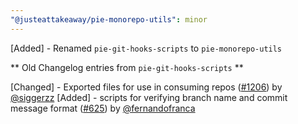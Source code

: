 ```yaml
---
"@justeattakeaway/pie-monorepo-utils": minor
---
```


[Added] - Renamed `pie-git-hooks-scripts` to `pie-monorepo-utils`

** Old Changelog entries from `pie-git-hooks-scripts` **

[Changed] - Exported files for use in consuming repos ([#1206](https://github.com/justeattakeaway/pie/pull/1206)) by [@siggerzz](https://github.com/siggerzz)
[Added] - scripts for verifying branch name and commit message format ([#625](https://github.com/justeattakeaway/pie/pull/625)) by [@fernandofranca](https://github.com/fernandofranca)
